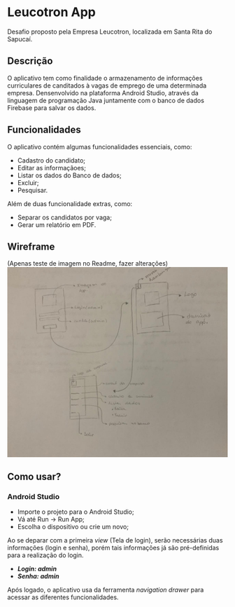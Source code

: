 # Leucotron App
Desafio proposto pela Empresa Leucotron, localizada em Santa Rita do Sapucaí.

## Descrição
O aplicativo tem como finalidade o armazenamento de informações curriculares de canditados à vagas de emprego de uma determinada empresa.
Densenvolvido na plataforma Android Studio, através da linguagem de programação Java juntamente com o banco de dados Firebase para salvar os dados.

## Funcionalidades
O aplicativo contém algumas funcionalidades essenciais, como: 
- Cadastro do candidato;
- Editar as informaçãoes;
- Listar os dados do Banco de dados;
- Excluir;
- Pesquisar.

Além de duas funcionalidade extras, como:
- Separar os candidatos por vaga;
- Gerar um relatório em PDF.

## Wireframe 
(Apenas teste de imagem no Readme, fazer alterações)
![](https://github.com/jpgSouza/leucotron-app/blob/master/wireframe-app.jpeg)

## Como usar?
### Android Studio
- Importe o projeto para o Android Studio;
- Vá até Run -> Run App;
- Escolha o dispositivo ou crie um novo;

Ao se deparar com a primeira *view* (Tela de login), serão necessárias duas informações (login e senha), porém tais informações já são pré-definidas para a realização do login.
- ***Login: admin***
- ***Senha: admin***

Após logado, o aplicativo usa da ferramenta *navigation drawer* para acessar as diferentes funcionalidades.


